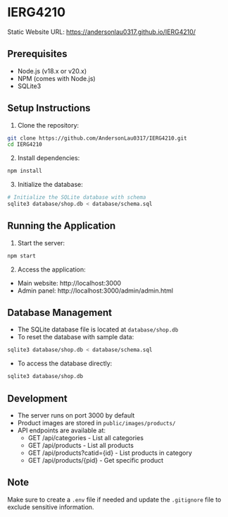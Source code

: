 # IERG4210
Static Website URL: https://andersonlau0317.github.io/IERG4210/

## Prerequisites

- Node.js (v18.x or v20.x)
- NPM (comes with Node.js)
- SQLite3

## Setup Instructions

1. Clone the repository:
```bash
git clone https://github.com/AndersonLau0317/IERG4210.git
cd IERG4210
```

2. Install dependencies:
```bash
npm install
```

3. Initialize the database:
```bash
# Initialize the SQLite database with schema
sqlite3 database/shop.db < database/schema.sql
```

## Running the Application

1. Start the server:
```bash
npm start
```

2. Access the application:
- Main website: http://localhost:3000
- Admin panel: http://localhost:3000/admin/admin.html

## Database Management

- The SQLite database file is located at `database/shop.db`
- To reset the database with sample data:
```bash
sqlite3 database/shop.db < database/schema.sql
```
- To access the database directly:
```bash
sqlite3 database/shop.db
```

## Development

- The server runs on port 3000 by default
- Product images are stored in `public/images/products/`
- API endpoints are available at:
  - GET /api/categories - List all categories
  - GET /api/products - List all products
  - GET /api/products?catid={id} - List products in category
  - GET /api/products/{pid} - Get specific product

## Note

Make sure to create a `.env` file if needed and update the `.gitignore` file to exclude sensitive information.
